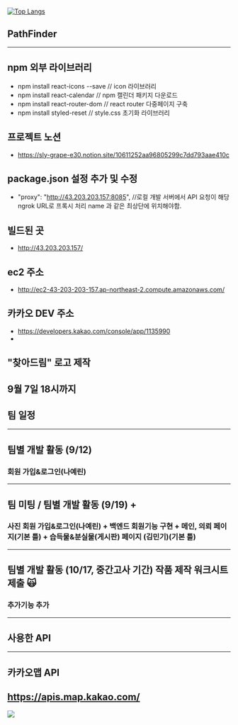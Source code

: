 # 


[![Top Langs](https://github-readme-stats.vercel.app/api/top-langs/?username=JungWooHwang1)](https://github.com/anuraghazra/github-readme-stats)
## PathFinder

----------------------------

## npm 외부 라이브러리
- npm install react-icons --save       // icon 라이브러리
- npm install react-calendar           // npm 캘린더 패키지 다운로드
- npm install react-router-dom         // react router 다중페이지 구축
- npm install styled-reset             // style.css 초기화 라이브러리
  
## 프로젝트 노션
- https://sly-grape-e30.notion.site/10611252aa96805299c7dd793aae410c
  
## package.json 설정 추가 및 수정
- "proxy": "http://43.203.203.157:8085", //로컬 개발 서버에서 API 요청이 해당 ngrok URL로 프록시 처리 name 과 같은 최상단에 위치해야함.
  
## 빌드된 곳
- http://43.203.203.157/
  
## ec2 주소
- http://ec2-43-203-203-157.ap-northeast-2.compute.amazonaws.com/
  
## 카카오 DEV 주소 
- https://developers.kakao.com/console/app/1135990
- 
## "찾아드림" 로고 제작
## 9월 7일 18시까지 

## 팀 일정 

----------------------------

## 팀별 개발 활동 (9/12)
### 회원 가입&로그인(나예린) 

----------------------------

## 팀 미팅 / 팀별 개발 활동 (9/19) + 
### 사진 회원 가입&로그인(나예린) + 백엔드 회원기능 구현 + 메인, 의뢰 페이지(기본 틀) + 습득물&분실물(게시판) 페이지 (김민기)(기본 틀)

----------------------------

## 팀별 개발 활동 (10/17, 중간고사 기간) 작품 제작 워크시트 제출 🙀
### 추가기능 추가

----------------------------

## 사용한 API 
----------------------------

## 카카오맵 API
## https://apis.map.kakao.com/

<img src="https://capsule-render.vercel.app/api?type=waving&color=BDBDC8&height=150&section=footer" />

